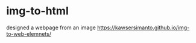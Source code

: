# img-to-html
designed a webpage from an image
https://kawsersimanto.github.io/img-to-web-elemnets/

